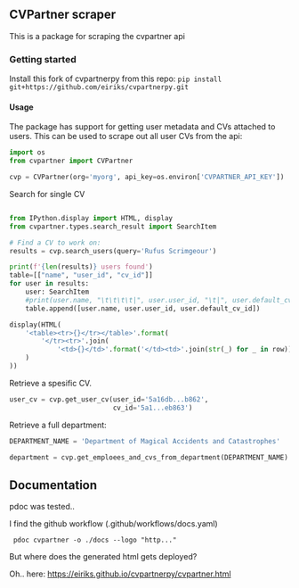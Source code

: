## CVPartner scraper

This is a package for scraping the cvpartner api

### Getting started

Install this fork of cvpartnerpy from this repo:
`pip install git+https://github.com/eiriks/cvpartnerpy.git`

#### Usage

The package has support for getting user metadata and CVs attached to users.
This can be used to scrape out all user CVs from the api:

```python
import os
from cvpartner import CVPartner

cvp = CVPartner(org='myorg', api_key=os.environ['CVPARTNER_API_KEY'])

```

Search for single CV
```python

from IPython.display import HTML, display
from cvpartner.types.search_result import SearchItem

# Find a CV to work on:
results = cvp.search_users(query='Rufus Scrimgeour')

print(f'{len(results)} users found')
table=[["name", "user_id", "cv_id"]]
for user in results:
    user: SearchItem
    #print(user.name, "\t\t\t\t|", user.user_id, "\t|", user.default_cv_id)
    table.append([user.name, user.user_id, user.default_cv_id])

display(HTML(
    '<table><tr>{}</tr></table>'.format(
        '</tr><tr>'.join(
            '<td>{}</td>'.format('</td><td>'.join(str(_) for _ in row)) for row in table)
    )
))
```

Retrieve a spesific CV.
```python
user_cv = cvp.get_user_cv(user_id='5a16db...b862',
                          cv_id='5a1...eb863')
```

Retrieve a full department:
```python
DEPARTMENT_NAME = 'Department of Magical Accidents and Catastrophes'

department = cvp.get_emploees_and_cvs_from_department(DEPARTMENT_NAME)
```

## Documentation
pdoc was tested..

I find the github workflow (.github/workflows/docs.yaml)

```
 pdoc cvpartner -o ./docs --logo "http..."
```
But where does the generated html gets deployed?

Oh.. here: https://eiriks.github.io/cvpartnerpy/cvpartner.html
